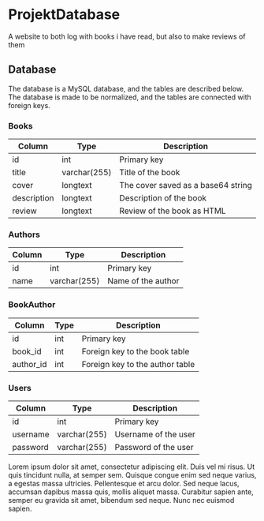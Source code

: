 # ProjektDatabase

A website to both log with books i have read, but also to make reviews of them

## Database

The database is a MySQL database, and the tables are described below. The database is made to be normalized, and the tables are connected with foreign keys.

### Books

| Column      | Type         | Description                        |
| ----------- | ------------ | ---------------------------------- |
| id          | int          | Primary key                        |
| title       | varchar(255) | Title of the book                  |
| cover       | longtext     | The cover saved as a base64 string |
| description | longtext     | Description of the book            |
| review      | longtext     | Review of the book as HTML         |

### Authors

| Column | Type         | Description        |
| ------ | ------------ | ------------------ |
| id     | int          | Primary key        |
| name   | varchar(255) | Name of the author |

### BookAuthor

| Column    | Type | Description                     |
| --------- | ---- | ------------------------------- |
| id        | int  | Primary key                     |
| book_id   | int  | Foreign key to the book table   |
| author_id | int  | Foreign key to the author table |

### Users

| Column   | Type         | Description          |
| -------- | ------------ | -------------------- |
| id       | int          | Primary key          |
| username | varchar(255) | Username of the user |
| password | varchar(255) | Password of the user |

Lorem ipsum dolor sit amet, consectetur adipiscing elit. Duis vel mi risus. Ut quis tincidunt nulla, at semper sem. Quisque congue enim sed neque varius, a egestas massa ultricies. Pellentesque et arcu dolor. Sed neque lacus, accumsan dapibus massa quis, mollis aliquet massa. Curabitur sapien ante, semper eu gravida sit amet, bibendum sed neque. Nunc nec euismod sapien.
